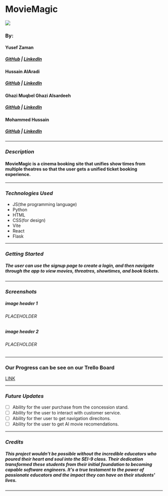 # MovieMagic

![](https://media3.giphy.com/media/dtCLggdynuSp8D9HxD/giphy.gif?cid=6c09b952bwfong6c39khqtciixuqnlq2o1snhx5xyojouvkw&ep=v1_internal_gif_by_id&rid=giphy.gif&ct=s)

### By:

#### Yusef Zaman

##### [GitHub](https://github.com/yusefzaman) | [LinkedIn](https://www.linkedin.com/in/yusefzaman/)

#### Hussain AlAradi

##### [GitHub](https://github.com/HussainALAradi5) | [LinkedIn](https://www.linkedin.com/in/hussainalaradi/)

#### Ghazi Muqbel Ghazi Alsardeeh

##### [GitHub](https://github.com/GhaziMuqbel) | [LinkedIn](https://www.linkedin.com/in/ghazoooialsardeeh?utm_source=share&utm_campaign=share_via&utm_content=profile&utm_medium=android_app)

#### Mohammed Hussain

##### [GitHub](https://github.com/MohdHusain2000) | [LinkedIn](https://www.linkedin.com/in/mohamed-husain-677384305/)

---

### **_Description_**

#### MovieMagic is a cinema booking site that unifies show times from multiple theatres so that the user gets a unified ticket booking experience.

---

### **_Technologies Used_**

- JS(the programming language)
- Python
- HTML
- CSS(for design)
- Vite
- React
- Flask

---

### **_Getting Started_**

##### The user can use the signup page to create a login, and then navigate through the app to view movies, threatres, showtimes, and book tickets.

---

### **_Screenshots_**

##### image header 1

###### PLACEHOLDER

##### image header 2

###### PLACEHOLDER

---

### Our Progress can be see on our Trello Board

[LINK](https://trello.com/b/Rf23bv94/movie-inspector)

---

### **_Future Updates_**

- [ ] Ability for the user purchase from the concession stand.
- [ ] Ability for the user to interact with customer service.
- [ ] Ability for ther user to get navigation direcitons.
- [ ] Ability for the user to get AI movie recomendations.

---

### **_Credits_**

##### This project wouldn't be possible without the incredible educators who poured their heart and soul into the SEI-9 class. Their dedication transformed these students from their initial foundation to becoming capable software engineers. It's a true testament to the power of passionate educators and the impact they can have on their students' lives.

---
